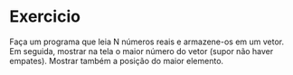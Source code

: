 # Exercicio
Faça um programa que leia N números reais e armazene-os em um vetor. Em seguida, mostrar na tela o maior número
do vetor (supor não haver empates). Mostrar também a posição do maior elemento.
